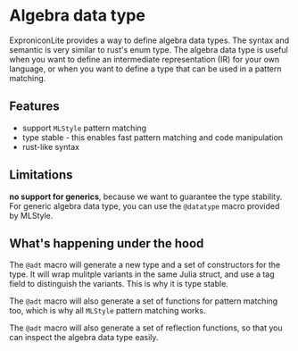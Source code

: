 # Algebra data type

ExproniconLite provides a way to define algebra data types. The syntax and semantic
is very similar to rust's enum type. The algebra data type is useful when you
want to define an intermediate representation (IR) for your own language,
or when you want to define a type that can be used in a pattern matching.

## Features

- support `MLStyle` pattern matching
- type stable - this enables fast pattern matching and code manipulation
- rust-like syntax

## Limitations

**no support for generics**, because we want to guarantee the type stability.
For generic algebra data type, you can use the `@datatype` macro provided by
MLStyle.

## What's happening under the hood

The `@adt` macro will generate a new type and a set of constructors for the
type. It will wrap mulitple variants in the same Julia struct, and use a tag field
to distinguish the variants. This is why it is type stable.

The `@adt` macro will also generate a set of functions for pattern matching too, which
is why all `MLStyle` pattern matching works.

The `@adt` macro will also generate a set of reflection functions, so that you can
inspect the algebra data type easily.
